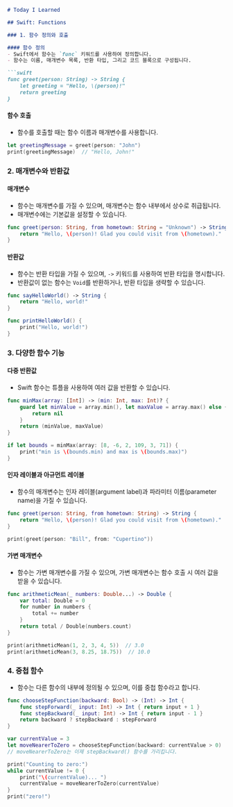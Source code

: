 

```markdown
# Today I Learned

## Swift: Functions

### 1. 함수 정의와 호출

#### 함수 정의
- Swift에서 함수는 `func` 키워드를 사용하여 정의합니다.
- 함수는 이름, 매개변수 목록, 반환 타입, 그리고 코드 블록으로 구성됩니다.

```swift
func greet(person: String) -> String {
    let greeting = "Hello, \(person)!"
    return greeting
}
```

#### 함수 호출
- 함수를 호출할 때는 함수 이름과 매개변수를 사용합니다.

```swift
let greetingMessage = greet(person: "John")
print(greetingMessage)  // "Hello, John!"
```

### 2. 매개변수와 반환값

#### 매개변수
- 함수는 매개변수를 가질 수 있으며, 매개변수는 함수 내부에서 상수로 취급됩니다.
- 매개변수에는 기본값을 설정할 수 있습니다.

```swift
func greet(person: String, from hometown: String = "Unknown") -> String {
    return "Hello, \(person)! Glad you could visit from \(hometown)."
}
```

#### 반환값
- 함수는 반환 타입을 가질 수 있으며, `->` 키워드를 사용하여 반환 타입을 명시합니다.
- 반환값이 없는 함수는 `Void`를 반환하거나, 반환 타입을 생략할 수 있습니다.

```swift
func sayHelloWorld() -> String {
    return "Hello, world!"
}

func printHelloWorld() {
    print("Hello, world!")
}
```

### 3. 다양한 함수 기능

#### 다중 반환값
- Swift 함수는 튜플을 사용하여 여러 값을 반환할 수 있습니다.

```swift
func minMax(array: [Int]) -> (min: Int, max: Int)? {
    guard let minValue = array.min(), let maxValue = array.max() else {
        return nil
    }
    return (minValue, maxValue)
}

if let bounds = minMax(array: [8, -6, 2, 109, 3, 71]) {
    print("min is \(bounds.min) and max is \(bounds.max)")
}
```

#### 인자 레이블과 아규먼트 레이블
- 함수의 매개변수는 인자 레이블(argument label)과 파라미터 이름(parameter name)을 가질 수 있습니다.

```swift
func greet(person: String, from hometown: String) -> String {
    return "Hello, \(person)! Glad you could visit from \(hometown)."
}

print(greet(person: "Bill", from: "Cupertino"))
```

#### 가변 매개변수
- 함수는 가변 매개변수를 가질 수 있으며, 가변 매개변수는 함수 호출 시 여러 값을 받을 수 있습니다.

```swift
func arithmeticMean(_ numbers: Double...) -> Double {
    var total: Double = 0
    for number in numbers {
        total += number
    }
    return total / Double(numbers.count)
}

print(arithmeticMean(1, 2, 3, 4, 5))  // 3.0
print(arithmeticMean(3, 8.25, 18.75))  // 10.0
```

### 4. 중첩 함수
- 함수는 다른 함수의 내부에 정의될 수 있으며, 이를 중첩 함수라고 합니다.

```swift
func chooseStepFunction(backward: Bool) -> (Int) -> Int {
    func stepForward(_ input: Int) -> Int { return input + 1 }
    func stepBackward(_ input: Int) -> Int { return input - 1 }
    return backward ? stepBackward : stepForward
}

var currentValue = 3
let moveNearerToZero = chooseStepFunction(backward: currentValue > 0)
// moveNearerToZero는 이제 stepBackward() 함수를 가리킵니다.

print("Counting to zero:")
while currentValue != 0 {
    print("\(currentValue)... ")
    currentValue = moveNearerToZero(currentValue)
}
print("zero!")
```


